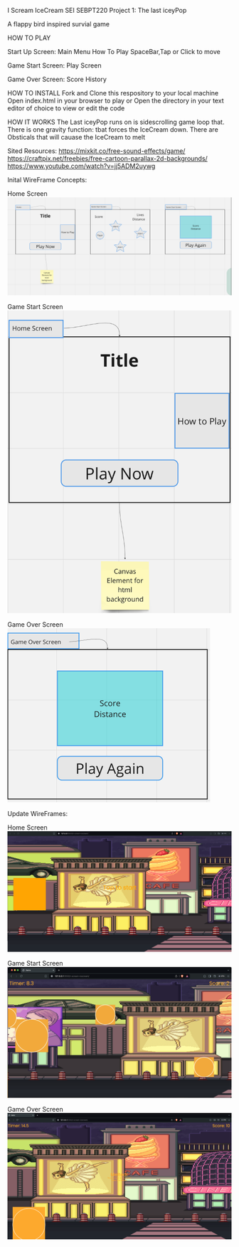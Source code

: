 I Scream IceCream
SEI SEBPT220 Project 1: The last iceyPop

A flappy bird inspired survial game

HOW TO PLAY

Start Up Screen:
Main Menu
How To Play
SpaceBar,Tap or Click to move

Game Start Screen:
Play Screen

Game Over Screen:
Score History

HOW TO INSTALL
Fork and Clone this respository to your local machine
Open index.html in your browser to play or
Open the directory in your text editor of choice to view or edit the code

HOW IT WORKS
The Last iceyPop runs on is sidescrolling game loop that. There is one gravity function: tbat forces the IceCream down. There are Obsticals that will cauase the IceCream to melt

Sited Resources:
https://mixkit.co/free-sound-effects/game/
https://craftpix.net/freebies/free-cartoon-parallax-2d-backgrounds/
https://www.youtube.com/watch?v=jj5ADM2uywg

Inital WireFrame Concepts:

Home Screen
![Home Screen](./assets/wireframes/Home-Screen.png)

Game Start Screen
![Game Start Screen](./assets/wireframes/Game-StartScreen.png)

Game Over Screen
![Game Over Screen](./assets/wireframes/Game-OverScreen.png)

Update WireFrames:

Home Screen
![Home Screen](./assets/wireframes/Home-Screen2.png)

Game Start Screen
![Game Start Screen](./assets/wireframes/Game-Active.png)

Game Over Screen
![Game Over Screen](./assets/wireframes/Game-OverScreen2.png)
